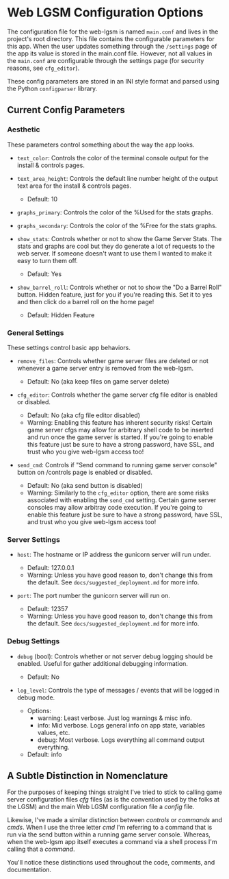 # Web LGSM Configuration Options

The configuration file for the web-lgsm is named `main.conf` and lives in the
project's root directory. This file contains the configurable parameters for
this app. When the user updates something through the `/settings` page of the
app its value is stored in the main.conf file. However, not all values in the
`main.conf` are configurable through the settings page (for security reasons,
see `cfg_editor`).

These config parameters are stored in an INI style format and parsed using the
Python `configparser` library.

## Current Config Parameters

### Aesthetic

These parameters control something about the way the app looks.

* `text_color`: Controls the color of the terminal console output for the
  install & controls pages.

* `text_area_height`: Controls the default line number height of the output
  text area for the install & controls pages.
  - Default: 10

* `graphs_primary`: Controls the color of the %Used for the stats graphs.

* `graphs_secondary`: Controls the color of the %Free for the stats graphs.

* `show_stats`: Controls whether or not to show the Game Server Stats. The
  stats and graphs are cool but they do generate a lot of requests to the web
  server. If someone doesn't want to use them I wanted to make it easy to turn
  them off.
  - Default: Yes

* `show_barrel_roll`: Controls whether or not to show the "Do a Barrel Roll"
  button. Hidden feature, just for you if you're reading this. Set it to yes
  and then click do a barrel roll on the home page!
  - Default: Hidden Feature


### General Settings

These settings control basic app behaviors.

* `remove_files`: Controls whether game server files are deleted or not
  whenever a game server entry is removed from the web-lgsm.
  - Default: No (aka keep files on game server delete)

* `cfg_editor`: Controls whether the game server cfg file editor is enabled
  or disabled.
  - Default: No (aka cfg file editor disabled)
  - Warning: Enabling this feature has inherent security risks! Certain game
    server cfgs may allow for arbitrary shell code to be inserted and run once
    the game server is started. If you're going to enable this feature just be
    sure to have a strong password, have SSL, and trust who you give web-lgsm
    access too!

* `send_cmd`: Controls if "Send command to running game server console" button
  on /controls page is enabled or disabled.
  - Default: No (aka send button is disabled)
  - Warning: Similarly to the `cfg_editor` option, there are some risks
    associated with enabling the `send_cmd` setting. Certain game server
    consoles may allow arbitray code execution. If you're going to enable this
    feature just be sure to have a strong password, have SSL, and trust who you
    give web-lgsm access too!


### Server Settings

* `host`: The hostname or IP address the gunicorn server will run under. 
  - Default: 127.0.0.1
  - Warning: Unless you have good reason to, don't change this from the
    default. See `docs/suggested_deployment.md` for more info.

* `port`: The port number the gunicorn server will run on.
  - Default: 12357
  - Warning: Unless you have good reason to, don't change this from the
    default. See `docs/suggested_deployment.md` for more info.


### Debug Settings

* `debug` (bool): Controls whether or not server debug logging should be
  enabled. Useful for gather additional debugging information.
  - Default: No

* `log_level`: Controls the type of messages / events that will be logged in
  debug mode.
  - Options:
    - warning: Least verbose. Just log warnings & misc info.
    - info: Mid verbose. Logs general info on app state, variables values, etc.
    - debug: Most verbose. Logs everything all command output everything.
  - Default: info

## A Subtle Distinction in Nomenclature

For the purposes of keeping things straight I've tried to stick to calling game
server configuration files *cfg* files (as is the convention used by the folks
at the LGSM) and the main Web LGSM configuration file a *config* file.

Likewise, I've made a similar distinction between *controls* or *commands* and
*cmds*. When I use the three letter *cmd* I'm referring to a command that is run
via the send button within a running game server console. Whereas, when the
web-lgsm app itself executes a command via a shell process I'm calling that a
*command*.

You'll notice these distinctions used throughout the code, comments, and
documentation.

